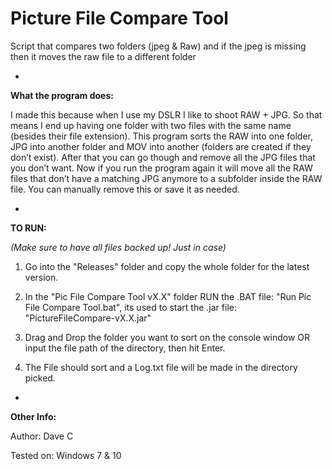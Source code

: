# Picture File Compare Tool
Script that compares two folders (jpeg & Raw) and if the jpeg is missing then it moves the raw file to a different folder

-
**What the program does:**

I made this because when I use my DSLR I like to shoot RAW + JPG. So that means I end up having one folder with two files with the same name (besides their file extension).
This program sorts the RAW into one folder, JPG into another folder and MOV into another (folders are created if they don’t exist).
After that you can go though and remove all the JPG files that you don’t want. 
Now if you run the program again it will move all the RAW files that don’t have a matching JPG anymore to a subfolder inside the RAW file. You can manually remove this or save it as needed.


-
**TO RUN:**

_(Make sure to have all files backed up! Just in case)_

1. Go into the "Releases" folder and copy the whole folder for the latest version.

2. In the "Pic File Compare Tool vX.X" folder RUN the .BAT file: "Run Pic File Compare Tool.bat", its used to start the .jar file: "PictureFileCompare-vX.X.jar"

3. Drag and Drop the folder you want to sort on the console window OR input the file path of the directory, then hit Enter.

4. The File should sort and a Log.txt file will be made in the directory picked.


-
**Other Info:**

Author: Dave C

Tested on: Windows 7 & 10

